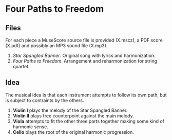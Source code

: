 # Four Paths to Freedom

## Files

For each piece a MuseScore source file is provided (X.mscz), a PDF
score (X.pdf) and possibly an MP3 sound file (X.mp3).

1. *Star Spangled Banner*. Original song with lyrics and
   harmonization.
2. *Four Paths to Freedom*. Arrangement and reharmonization for string
   quartet.

## Idea

The musical idea is that each instrument attempts to follow its own
path, but is subject to contraints by the others.

1. **Violin I** plays the melody of the Star Spangled Banner.
2. **Violin II** plays free counterpoint against the main melody.
3. **Viola** attempts to fit the other three parts together making some
   kind of harmonic sense.
4. **Cello** plays the root of the original harmonic progression.